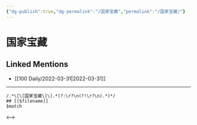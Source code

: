 ```yaml
---
{"dg-publish":true,"dg-permalink":"/国家宝藏","permalink":"/国家宝藏/"}
---
```


# 国家宝藏

## Linked Mentions
- [[100 Daily/2022-03-31\|2022-03-31]]


---

```expander
/.*\[\[国家宝藏\]\].*(?:\r?\n(?!\r?\n).*)*/
## [[$filename]]
$match
```

<-->

